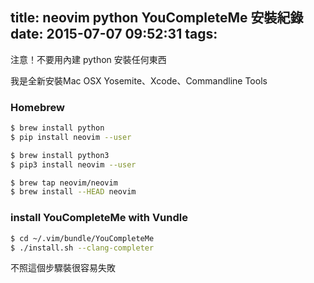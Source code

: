 title: neovim python YouCompleteMe 安裝紀錄
date: 2015-07-07 09:52:31
tags:
---

注意！不要用內建 python 安裝任何東西

我是全新安裝Mac OSX Yosemite、Xcode、Commandline Tools

### Homebrew

```bash
$ brew install python
$ pip install neovim --user

$ brew install python3
$ pip3 install neovim --user

$ brew tap neovim/neovim
$ brew install --HEAD neovim
```

### install YouCompleteMe with Vundle

```bash
$ cd ~/.vim/bundle/YouCompleteMe
$ ./install.sh --clang-completer
```

不照這個步驟裝很容易失敗
